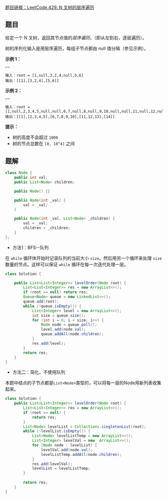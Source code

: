 [题目链接：LeetCode.429. N 叉树的层序遍历](https://leetcode-cn.com/problems/n-ary-tree-level-order-traversal/)

## 题目

给定一个 N 叉树，返回其节点值的*层序遍历*。（即从左到右，逐层遍历）。

树的序列化输入是用层序遍历，每组子节点都由 null 值分隔（参见示例）。

**示例 1：**

<img src="https://assets.leetcode.com/uploads/2018/10/12/narytreeexample.png" alt="img" style="zoom:33%;" />

```
输入：root = [1,null,3,2,4,null,5,6]
输出：[[1],[3,2,4],[5,6]]
```

**示例 2：**

<img src="https://assets.leetcode.com/uploads/2019/11/08/sample_4_964.png" alt="img" style="zoom:33%;" />

```
输入：root = [1,null,2,3,4,5,null,null,6,7,null,8,null,9,10,null,null,11,null,12,null,13,null,null,14]
输出：[[1],[2,3,4,5],[6,7,8,9,10],[11,12,13],[14]] 
```

**提示：**

- 树的高度不会超过 `1000`
- 树的节点总数在 `[0, 10^4]` 之间

## 题解

```java
class Node {
    public int val;
    public List<Node> children;

    public Node() {}

    public Node(int _val) {
        val = _val;
    }

    public Node(int _val, List<Node> _children) {
        val = _val;
        children = _children;
    }
};
```

* 方法1：BFS--队列

在 `while` 循环体开始时记录队列的当前大小 `size`。然后用另一个循环来处理 `size` 数量的节点。这样可以保证 `while` 循环在每一次迭代处理一层。

```java
class Solution {

    public List<List<Integer>> levelOrder(Node root) {      
        List<List<Integer>> res = new ArrayList<>();
        if (root == null) return res;
        Queue<Node> queue = new LinkedList<>();
        queue.add(root);
        while (!queue.isEmpty()) {
            List<Integer> level = new ArrayList<>();
            int size = queue.size();
            for (int i = 0; i < size; i++) {
                Node node = queue.poll();
                level.add(node.val);
                queue.addAll(node.children);
            }
            res.add(level);
        }
        return res;
    }
}
```

* 方法二：简化，不使用队列

本题中结点的子节点都是`List<Node>`类型的，可以将每一层的Node用新列表收集起来。

```java
class Solution {
    public List<List<Integer>> levelOrder(Node root) {
        List<List<Integer>> res = new ArrayList<>();
        if (root == null) {
            return res;
        }
        List<Node> levelList = Collections.singletonList(root);
        while (!levelList.isEmpty()) {
            List<Node> levelListTemp = new ArrayList<>();
            List<Integer> levelVal = new  ArrayList<>();
            for (Node node : levelList) {
                levelVal.add(node.val);
                levelListTemp.addAll(node.children);
            }
            res.add(levelVal);
            levelList = levelListTemp;
        }
        
        return res;
    }
}
```

